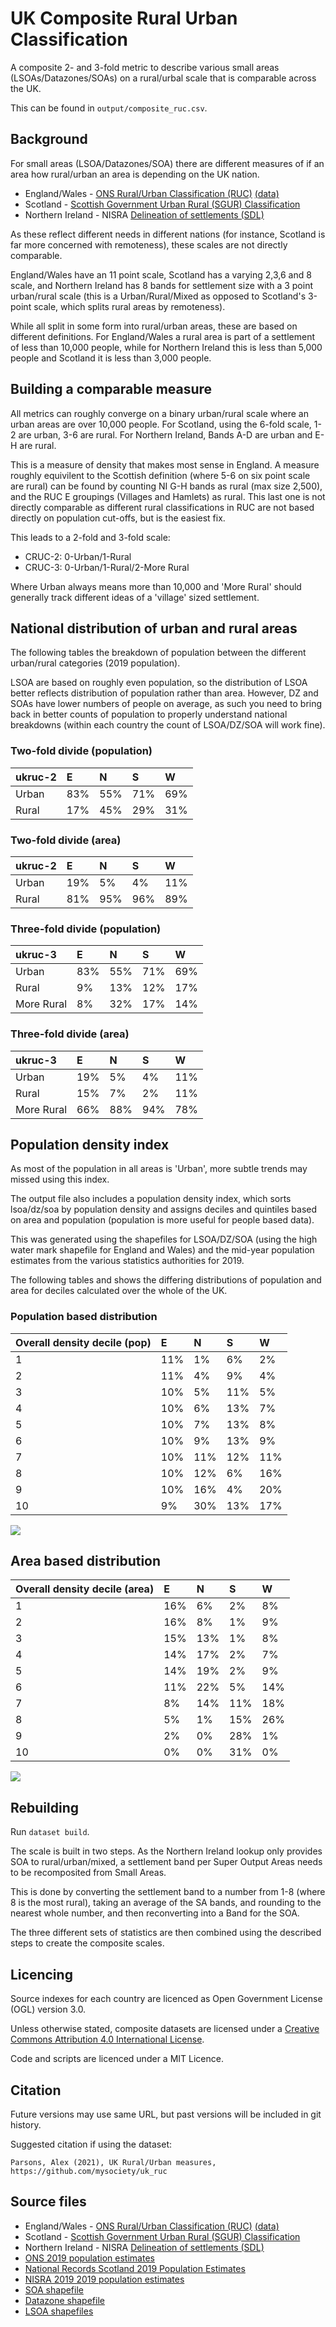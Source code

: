 # UK Composite Rural Urban Classification

A composite 2- and 3-fold metric to describe various small areas (LSOAs/Datazones/SOAs) on a rural/urbal scale that is comparable across the UK. 

This can be found in `output/composite_ruc.csv`.

## Background

For small areas (LSOA/Datazones/SOA) there are different measures of if an area how rural/urban an area is depending on the UK nation. 

* England/Wales - [ONS Rural/Urban Classification (RUC)](https://www.ons.gov.uk/methodology/geography/geographicalproducts/ruralurbanclassifications) [(data)](https://geoportal.statistics.gov.uk/datasets/276d973d30134c339eaecfc3c49770b3_0)
* Scotland - [Scottish Government Urban Rural (SGUR) Classification](https://www.gov.scot/publications/scottish-government-urban-rural-classification-2016/pages/2/)
* Northern Ireland -  NISRA [Delineation of settlements (SDL)](https://www.nisra.gov.uk/publications/urban-rural-geography-documents-2015)

As these reflect different needs in different nations  (for instance, Scotland is far more concerned with remoteness), these scales are not directly comparable. 

England/Wales have an 11 point scale, Scotland has a varying 2,3,6 and 8 scale, and Northern Ireland has 8 bands for settlement size with a 3 point urban/rural scale (this is a Urban/Rural/Mixed as opposed to Scotland's 3-point scale, which splits rural areas by remoteness).

While all split in some form into rural/urban areas, these are based on different definitions. For England/Wales a rural area is part of a settlement of less than 10,000 people, while for Northern Ireland this is less than 5,000 people and Scotland it is less than 3,000 people. 

## Building a comparable measure

All metrics can roughly converge on a binary urban/rural scale where an urban areas are over 10,000 people. For Scotland, using the 6-fold scale, 1-2 are urban, 3-6 are rural. For Northern Ireland, Bands A-D are urban and E-H are rural. 

This is a measure of density that makes most sense in England. A measure roughly equivilent to the Scottish definition (where 5-6 on six point scale are rural) can be found by counting NI G-H bands as rural (max size 2,500), and the RUC E groupings (Villages and Hamlets) as rural. This last one is not directly comparable as different rural classifications in RUC are not based directly on population cut-offs, but is the easiest fix.

This leads to a 2-fold and 3-fold scale:

* CRUC-2: 0-Urban/1-Rural
* CRUC-3: 0-Urban/1-Rural/2-More Rural

Where Urban always means more than 10,000 and 'More Rural' should generally track different ideas of a 'village' sized settlement. 


## National distribution of urban and rural areas

The following tables the breakdown of population between the different urban/rural categories (2019 population).

LSOA are based on roughly even population, so the distribution of LSOA better reflects distribution of population rather than area. However, DZ and SOAs have lower numbers of people on average, as such you need to bring back in better counts of population to properly understand national breakdowns (within each country the count of LSOA/DZ/SOA will work fine).

### Two-fold divide (population)




| ukruc-2 | E | N | S | W |
| :--- | :--- | :--- | :--- | :--- |
| Urban | 83% | 55% | 71% | 69% |
| Rural | 17% | 45% | 29% | 31% |




### Two-fold divide (area)




| ukruc-2 | E | N | S | W |
| :--- | :--- | :--- | :--- | :--- |
| Urban | 19% | 5% | 4% | 11% |
| Rural | 81% | 95% | 96% | 89% |




### Three-fold divide (population)





| ukruc-3 | E | N | S | W |
| :--- | :--- | :--- | :--- | :--- |
| Urban | 83% | 55% | 71% | 69% |
| Rural | 9% | 13% | 12% | 17% |
| More Rural | 8% | 32% | 17% | 14% |




### Three-fold divide (area)






| ukruc-3 | E | N | S | W |
| :--- | :--- | :--- | :--- | :--- |
| Urban | 19% | 5% | 4% | 11% |
| Rural | 15% | 7% | 2% | 11% |
| More Rural | 66% | 88% | 94% | 78% |




## Population density index

As most of the population in all areas is 'Urban', more subtle trends may missed using this index. 

The output file also includes a population density index, which sorts lsoa/dz/soa by population density and assigns deciles and quintiles based on area and population (population is more useful for people based data).

This was generated using the shapefiles for LSOA/DZ/SOA (using the high water mark shapefile for England and Wales) and the mid-year population estimates from the various statistics authorities for 2019.

The following tables and shows the differing distributions of population and area for deciles calculated over the whole of the UK. 

### Population based distribution






| Overall density decile (pop) | E | N | S | W |
| :--- | :--- | :--- | :--- | :--- |
| 1 | 11% | 1% | 6% | 2% |
| 2 | 11% | 4% | 9% | 4% |
| 3 | 10% | 5% | 11% | 5% |
| 4 | 10% | 6% | 13% | 7% |
| 5 | 10% | 7% | 13% | 8% |
| 6 | 10% | 9% | 13% | 9% |
| 7 | 10% | 11% | 12% | 11% |
| 8 | 10% | 12% | 6% | 16% |
| 9 | 10% | 16% | 4% | 20% |
| 10 | 9% | 30% | 13% | 17% |





    
![](_readme_resources/background_and_analysis_readme_14_1.png)
    


## Area based distribution




| Overall density decile (area) | E | N | S | W |
| :--- | :--- | :--- | :--- | :--- |
| 1 | 16% | 6% | 2% | 8% |
| 2 | 16% | 8% | 1% | 9% |
| 3 | 15% | 13% | 1% | 8% |
| 4 | 14% | 17% | 2% | 7% |
| 5 | 14% | 19% | 2% | 9% |
| 6 | 11% | 22% | 5% | 14% |
| 7 | 8% | 14% | 11% | 18% |
| 8 | 5% | 1% | 15% | 26% |
| 9 | 2% | 0% | 28% | 1% |
| 10 | 0% | 0% | 31% | 0% |





    
![](_readme_resources/background_and_analysis_readme_16_1.png)
    


## Rebuilding

Run `dataset build`.

The scale is built in two steps. As the Northern Ireland lookup only provides SOA to rural/urban/mixed, a settlement band per Super Output Areas needs to be recomposited from Small Areas.

This is done by converting the settlement band to a number from 1-8 (where 8 is the most rural), taking an average of the SA bands, and rounding to the nearest whole number, and then reconverting into a Band for the SOA. 

The three different sets of statistics are then combined using the described steps to create the composite scales.


## Licencing

Source indexes for each country are licenced as Open Government License (OGL) version 3.0.

Unless otherwise stated, composite datasets are licensed under a [Creative Commons Attribution 4.0 International License](https://creativecommons.org/licenses/by/4.0/).

Code and scripts are licenced under a MIT Licence. 

## Citation

Future versions may use same URL, but past versions will be included in git history.

Suggested citation if using the dataset:

```
Parsons, Alex (2021), UK Rural/Urban measures, https://github.com/mysociety/uk_ruc
```

## Source files

* England/Wales - [ONS Rural/Urban Classification (RUC)](https://www.ons.gov.uk/methodology/geography/geographicalproducts/ruralurbanclassifications) [(data)](https://geoportal.statistics.gov.uk/datasets/276d973d30134c339eaecfc3c49770b3_0)
* Scotland - [Scottish Government Urban Rural (SGUR) Classification](https://www.gov.scot/publications/scottish-government-urban-rural-classification-2016/pages/2/)
* Northern Ireland -  NISRA [Delineation of settlements (SDL)](https://www.nisra.gov.uk/publications/urban-rural-geography-documents-2015)
* [ONS 2019 population estimates](https://www.ons.gov.uk/peoplepopulationandcommunity/populationandmigration/populationestimates/datasets/lowersuperoutputareamidyearpopulationestimates)
* [National Records Scotland 2019 Population Estimates](https://www.nrscotland.gov.uk/statistics-and-data/statistics/statistics-by-theme/population/population-estimates)
* [NISRA 2019 2019 population estimates](https://www.nisra.gov.uk/publications/2019-mid-year-population-estimates-northern-ireland)
* [SOA shapefile](https://www.nisra.gov.uk/support/geography/northern-ireland-super-output-areas)
* [Datazone shapefile](https://data.gov.uk/dataset/ab9f1f20-3b7f-4efa-9bd2-239acf63b540/data-zone-boundaries-2011)
* [LSOA shapefiles](https://geoportal.statistics.gov.uk/datasets/lower-layer-super-output-areas-december-2011-boundaries-generalised-clipped-bgc-ew-v3?geometry=-28.309%2C50.522%2C23.964%2C55.161)

